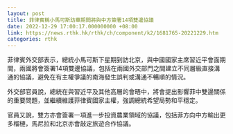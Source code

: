 ```yaml
---
layout: post
title: 菲律賓稱小馬可斯訪華期間將與中方簽署14項雙邊協議
date: 2022-12-29 17:00:17.000000000 +08:00
link: https://news.rthk.hk/rthk/ch/component/k2/1681765-20221229.htm
categories: rthk
---
```


菲律賓外交部表示，總統小馬可斯下星期到訪北京，與中國國家主席習近平會面期間，兩國將會簽署14項雙邊協議，包括在兩國外交部門之間建立不同層級直接溝通的協議，避免在有主權爭議的南海發生誤判或溝通不暢順的情況。

外交部官員說，總統在與習近平及其他高層的會晤中，將會提出影響菲中雙邊關係的重要問題，並繼續維護菲律賓國家主權，強調總統希望局勢和平穩定。

官員又說，雙方亦會簽署一項進一步投資農業領域的協議，包括菲方向中方輸出更多榴槤，馬尼拉和北京亦會敲定旅遊合作協議。
